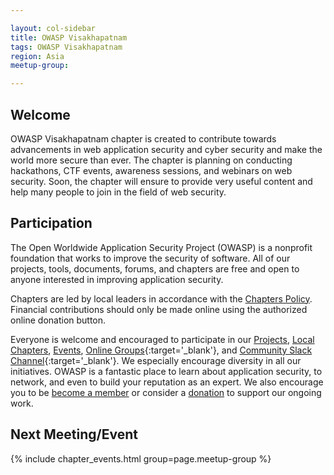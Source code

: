```yaml
---

layout: col-sidebar
title: OWASP Visakhapatnam
tags: OWASP Visakhapatnam
region: Asia
meetup-group:

---
```


## Welcome
OWASP Visakhapatnam chapter is created to contribute towards advancements in web application security and cyber security and make the world more secure than ever. The chapter is planning on conducting hackathons, CTF events, awareness sessions, and webinars on web security. Soon, the chapter will ensure to provide very useful content and help many people to join in the field of web security.

## Participation
The Open Worldwide Application Security Project (OWASP) is a nonprofit foundation that works to improve the security of software. All of our projects, tools, documents, forums, and chapters are free and open to anyone interested in improving application security. 

Chapters are led by local leaders in accordance with the [Chapters Policy](/www-policy/operational/chapters). Financial contributions should only be made online using the authorized online donation button. 

Everyone is welcome and encouraged to participate in our [Projects](/projects/), [Local Chapters](/chapters/), [Events](/events/), [Online Groups](https://groups.google.com/a/owasp.com/){:target='_blank'}, and [Community Slack Channel](https://owasp.slack.com/){:target='_blank'}. We especially encourage diversity in all our initiatives. OWASP is a fantastic place to learn about application security, to network, and even to build your reputation as an expert. We also encourage you to be [become a member](/membership/) or consider a [donation](/donate/) to support our ongoing work.

Next Meeting/Event <!-- You should keep this section as it will populate your meetup events -->
---------------------
{% include chapter_events.html group=page.meetup-group %}

